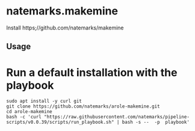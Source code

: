 # natemarks.makemine
Install https;//github.com/natemarks/makemine

## Usage

# Run a default installation with the playbook

```shell
sudo apt install -y curl git
git clone https://github.com/natemarks/arole-makemine.git
cd arole-makemine
bash -c 'curl "https://raw.githubusercontent.com/natemarks/pipeline-scripts/v0.0.39/scripts/run_playbook.sh" | bash -s --  -p  playbook' 
```
